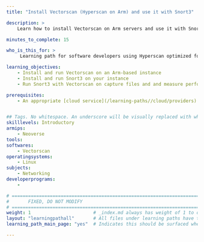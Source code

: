 ```yaml
---
title: "Install Vectorscan (Hyperscan on Arm) and use it with Snort3" 

description: >
    Learn how to install Vectorscan on Arm servers and use it with Snort3.

minutes_to_complete: 15

who_is_this_for: >
     Learning path for software developers using Hyperscan optimized for Arm with deep packet inspection applications like Snort on Arm servers.

learning_objectives:
    - Install and run Vectorscan on an Arm-based instance
    - Install and run Snort3 on your instance
    - Run Snort3 with Vectorscan on capture files and and measure performance.

prerequisites:
    - An appropriate [cloud service](/learning-paths//cloud/providers) account.


## Tags. No whitespace. An underscore will be visually replaced with whitespace.
skilllevels: Introductory
armips:
    - Neoverse
tools:
softwares:
    - Vectorscan
operatingsystems:
    - Linux
subjects:
    - Networking
developerprograms:
    - 

# ================================================================================
#       FIXED, DO NOT MODIFY
# ================================================================================
weight: 1                       # _index.md always has weight of 1 to order correctly
layout: "learningpathall"       # All files under learning paths have this same wrapper
learning_path_main_page: "yes"  # Indicates this should be surfaced when looking for related content. Only set for _index.md of learning path content.

---
```



